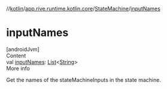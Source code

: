 //[kotlin](../../../index.md)/[app.rive.runtime.kotlin.core](../index.md)/[StateMachine](index.md)/[inputNames](input-names.md)



# inputNames  
[androidJvm]  
Content  
val [inputNames](input-names.md): [List](https://kotlinlang.org/api/latest/jvm/stdlib/kotlin.collections/-list/index.html)<[String](https://kotlinlang.org/api/latest/jvm/stdlib/kotlin/-string/index.html)>  
More info  


Get the names of the stateMachineInputs in the state machine.

  



